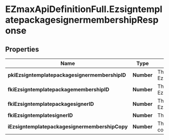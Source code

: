 # EZmaxApiDefinitionFull.EzsigntemplatepackagesignermembershipResponse

## Properties

Name | Type | Description | Notes
------------ | ------------- | ------------- | -------------
**pkiEzsigntemplatepackagesignermembershipID** | **Number** | The unique ID of the Ezsigntemplatepackagesignermembership | 
**fkiEzsigntemplatepackagemembershipID** | **Number** | The unique ID of the Ezsigntemplatepackagemembership | 
**fkiEzsigntemplatepackagesignerID** | **Number** | The unique ID of the Ezsigntemplatepackagesigner | 
**fkiEzsigntemplatesignerID** | **Number** | The unique ID of the Ezsigntemplatesigner | 
**iEzsigntemplatepackagesignermembershipCopy** | **Number** | The Copy number in case of multiple copies. | [optional] 


